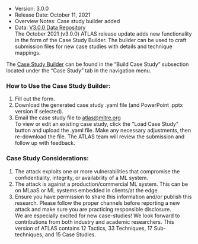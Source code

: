 - Version: 3.0.0
- Release Date: October 11, 2021
- Overview Notes: Case study builder added
- Data: [V3.0.0 Data Repository](https://atlas.mitre.org/matrix)
\
The October 2021 (v3.0.0) ATLAS release update adds new functionality in the form of the Case Study Builder. The builder can be used to craft submission files for new case studies with details and technique mappings.

The [Case Study Builder](https://atlas.mitre.org/studies/create) can be found in the “Build Case Study” subsection located under the “Case Study” tab in the navigation menu.

### How to Use the Case Study Builder:
<p></p>

1.	Fill out the form.
2.	Download the generated case study .yaml file (and PowerPoint .pptx version if selected).
3.	Email the case study file to atlas@mitre.org
\
To view or edit an existing case study, click the "Load Case Study" button and upload the .yaml file. Make any necessary adjustments, then re-download the file. The ATLAS team will review the submission and follow up with feedback.

### Case Study Considerations:
<p></p>

1.	The attack exploits one or more vulnerabilities that compromise the confidentiality, integrity, or availability of a ML system.
2.	The attack is against a production/commercial ML system. This can be on MLaaS or ML systems embedded in clients/at the edge.
3.	Ensure you have permission to share this information and/or publish this research. Please follow the proper channels before reporting a new attack and make sure you are practicing responsible disclosure.
\
We are especially excited for new case-studies! We look forward to contributions from both industry and academic researchers. This version of ATLAS contains 12 Tactics, 33 Techniques, 17 Sub-techniques, and 15 Case Studies.